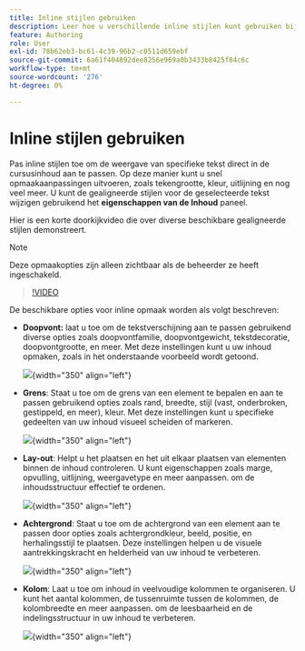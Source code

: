 ```yaml
---
title: Inline stijlen gebruiken
description: Leer hoe u verschillende inline stijlen kunt gebruiken bij het maken van leerinhoud in de producttraining en het leren werken
feature: Authoring
role: User
exl-id: 78b62eb3-bc61-4c39-96b2-c0511d659ebf
source-git-commit: 6a61f404892dee8256e969a0b3433b8425f84c6c
workflow-type: tm+mt
source-wordcount: '276'
ht-degree: 0%

---
```


# Inline stijlen gebruiken

Pas inline stijlen toe om de weergave van specifieke tekst direct in de cursusinhoud aan te passen. Op deze manier kunt u snel opmaakaanpassingen uitvoeren, zoals tekengrootte, kleur, uitlijning en nog veel meer. U kunt de gealigneerde stijlen voor de geselecteerde tekst wijzigen gebruikend het **eigenschappen van de Inhoud** paneel.

Hier is een korte doorkijkvideo die over diverse beschikbare gealigneerde stijlen demonstreert.

>[!NOTE]
>
> Deze opmaakopties zijn alleen zichtbaar als de beheerder ze heeft ingeschakeld.


>[!VIDEO](https://video.tv.adobe.com/v/3469533/aem-guides-learning-content)


De beschikbare opties voor inline opmaak worden als volgt beschreven:

- **Doopvont:** laat u toe om de tekstverschijning aan te passen gebruikend diverse opties zoals doopvontfamilie, doopvontgewicht, tekstdecoratie, doopvontgrootte, en meer. Met deze instellingen kunt u uw inhoud opmaken, zoals in het onderstaande voorbeeld wordt getoond.

  ![](assets/font-learning-content.png){width="350" align="left"}

- **Grens**: Staat u toe om de grens van een element te bepalen en aan te passen gebruikend opties zoals rand, breedte, stijl (vast, onderbroken, gestippeld, en meer), kleur. Met deze instellingen kunt u specifieke gedeelten van uw inhoud visueel scheiden of markeren.

  ![](assets/border-learning-content.png){width="350" align="left"}

- **Lay-out**: Helpt u het plaatsen en het uit elkaar plaatsen van elementen binnen de inhoud controleren. U kunt eigenschappen zoals marge, opvulling, uitlijning, weergavetype en meer aanpassen. om de inhoudsstructuur effectief te ordenen.

  ![](assets/layout-learning-content.png){width="350" align="left"}

- **Achtergrond**: Staat u toe om de achtergrond van een element aan te passen door opties zoals achtergrondkleur, beeld, positie, en herhalingsstijl te plaatsen. Deze instellingen helpen u de visuele aantrekkingskracht en helderheid van uw inhoud te verbeteren.

  ![](assets/background-learning-content.png){width="350" align="left"}

- **Kolom**: Laat u toe om inhoud in veelvoudige kolommen te organiseren. U kunt het aantal kolommen, de tussenruimte tussen de kolommen, de kolombreedte en meer aanpassen. om de leesbaarheid en de indelingsstructuur in uw inhoud te verbeteren.

  ![](assets/column-learning-content.png){width="350" align="left"}
